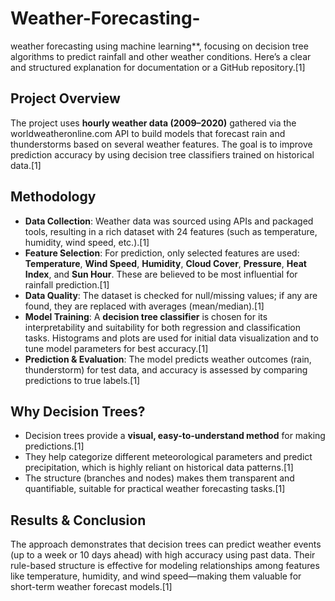 # Weather-Forecasting-
weather forecasting using machine learning**, focusing on decision tree algorithms to predict rainfall and other weather conditions. Here’s a clear and structured explanation for documentation or a GitHub repository.[1]

## Project Overview

The project uses **hourly weather data (2009–2020)** gathered via the worldweatheronline.com API to build models that forecast rain and thunderstorms based on several weather features. The goal is to improve prediction accuracy by using decision tree classifiers trained on historical data.[1]

## Methodology

- **Data Collection**: Weather data was sourced using APIs and packaged tools, resulting in a rich dataset with 24 features (such as temperature, humidity, wind speed, etc.).[1]
- **Feature Selection**: For prediction, only selected features are used: **Temperature**, **Wind Speed**, **Humidity**, **Cloud Cover**, **Pressure**, **Heat Index**, and **Sun Hour**. These are believed to be most influential for rainfall prediction.[1]
- **Data Quality**: The dataset is checked for null/missing values; if any are found, they are replaced with averages (mean/median).[1]
- **Model Training**: A **decision tree classifier** is chosen for its interpretability and suitability for both regression and classification tasks. Histograms and plots are used for initial data visualization and to tune model parameters for best accuracy.[1]
- **Prediction & Evaluation**: The model predicts weather outcomes (rain, thunderstorm) for test data, and accuracy is assessed by comparing predictions to true labels.[1]

## Why Decision Trees?

- Decision trees provide a **visual, easy-to-understand method** for making predictions.[1]
- They help categorize different meteorological parameters and predict precipitation, which is highly reliant on historical data patterns.[1]
- The structure (branches and nodes) makes them transparent and quantifiable, suitable for practical weather forecasting tasks.[1]

## Results & Conclusion

The approach demonstrates that decision trees can predict weather events (up to a week or 10 days ahead) with high accuracy using past data. Their rule-based structure is effective for modeling relationships among features like temperature, humidity, and wind speed—making them valuable for short-term weather forecast models.[1]

